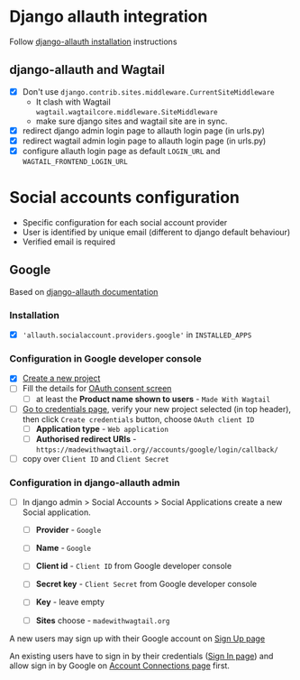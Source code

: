 # Django allauth integration

Follow [django-allauth installation](http://django-allauth.readthedocs.io/en/latest/installation.html) instructions

## django-allauth and Wagtail
- [x] Don't use `django.contrib.sites.middleware.CurrentSiteMiddleware`
    - It clash with Wagtail `wagtail.wagtailcore.middleware.SiteMiddleware`
    - make sure django sites and wagtail site are in sync.
- [x] redirect django admin login page to allauth login page (in urls.py)
- [x] redirect wagtail admin login page to allauth login page (in urls.py)
- [x] configure allauth login page as default `LOGIN_URL` and `WAGTAIL_FRONTEND_LOGIN_URL`

# Social accounts configuration

- Specific configuration for each social account provider
- User is identified by unique email (different to django default behaviour)
- Verified email is required

## Google

Based on [django-allauth documentation](http://django-allauth.readthedocs.io/en/latest/providers.html#google)

### Installation
- [x] `'allauth.socialaccount.providers.google'` in `INSTALLED_APPS`

### Configuration in Google developer console
- [x] [Create a new project](https://console.developers.google.com/projectcreate)
- [ ] Fill the details for [OAuth consent screen](https://console.developers.google.com/apis/credentials/consent)
    - [ ] at least the **Product name shown to users** - `Made With Wagtail`
- [ ] [Go to credentials page](https://console.developers.google.com/apis/credentials), verify your new project selected
(in top header), then click `Create credentials` button, choose `OAuth client ID`
    - [ ] **Application type** - `Web application`
    - [ ] **Authorised redirect URIs** - `https://madewithwagtail.org//accounts/google/login/callback/`
- [ ] copy over `Client ID` and `Client Secret`

### Configuration in django-allauth admin
- [ ] In django admin > Social Accounts > Social Applications create a new Social application.
    - [ ] **Provider** - `Google`
    - [ ] **Name** - `Google`
    - [ ] **Client id** - `Client ID` from Google developer console
    - [ ] **Secret key** - `Client Secret` from Google developer console
    - [ ] **Key** - leave empty
    - [ ] **Sites** choose - `madewithwagtail.org`


A new users may sign up with their Google account on [Sign Up page](https://madewithwagtail.org/accounts/signup/)

An existing users have to sign in by their credentials ([Sign In page](https://madewithwagtail.org/accounts/login/))
and allow sign in by Google on [Account Connections page](https://madewithwagtail.org/accounts/social/connections/)
first.
